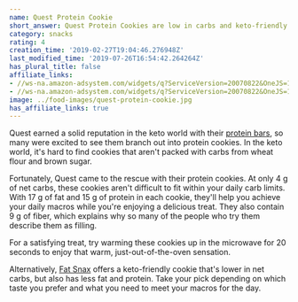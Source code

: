 ```yaml
---
name: Quest Protein Cookie
short_answer: Quest Protein Cookies are low in carbs and keto-friendly in moderation.
category: snacks
rating: 4
creation_time: '2019-02-27T19:04:46.276948Z'
last_modified_time: '2019-07-26T16:54:42.264264Z'
has_plural_title: false
affiliate_links:
- //ws-na.amazon-adsystem.com/widgets/q?ServiceVersion=20070822&OneJS=1&Operation=GetAdHtml&MarketPlace=US&source=ss&ref=as_ss_li_til&ad_type=product_link&tracking_id=isitketo-20&marketplace=amazon&region=US&placement=B077QK3NX4&asins=B077QK3NX4&linkId=b34138be866b75436da964a5eb25a223&show_border=true&link_opens_in_new_window=true
- //ws-na.amazon-adsystem.com/widgets/q?ServiceVersion=20070822&OneJS=1&Operation=GetAdHtml&MarketPlace=US&source=ss&ref=as_ss_li_til&ad_type=product_link&tracking_id=isitketo-20&marketplace=amazon&region=US&placement=B077QB6SRB&asins=B077QB6SRB&linkId=ed0b96e92df65ca275b4fd65e9eb25d4&show_border=true&link_opens_in_new_window=true
image: ../food-images/quest-protein-cookie.jpg
has_affiliate_links: true
---
```

Quest earned a solid reputation in the keto world with their [protein bars](/quest-protein-bars), so many were excited to see them branch out into protein cookies. In the keto world, it's hard to find cookies that aren't packed with carbs from wheat flour and brown sugar.

Fortunately, Quest came to the rescue with their protein cookies. At only 4 g of net carbs, these cookies aren't difficult to fit within your daily carb limits. With 17 g of fat and 15 g of protein in each cookie, they'll help you achieve your daily macros while you're enjoying a delicious treat. They also contain 9 g of fiber, which explains why so many of the people who try them describe them as filling.

For a satisfying treat, try warming these cookies up in the microwave for 20 seconds to enjoy that warm, just-out-of-the-oven sensation.

Alternatively, [Fat Snax](/fat-snax-cookies) offers a keto-friendly cookie that's lower in net carbs, but also has less fat and protein. Take your pick depending on which taste you prefer and what you need to meet your macros for the day.
